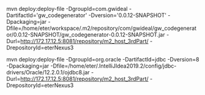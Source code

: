 mvn deploy:deploy-file -DgroupId=com.gwideal -DartifactId='gw_codegenerator' -Dversion='0.0.12-SNAPSHOT' -Dpackaging=jar -Dfile=/home/eter/workspace/.m2/repository/com/gwideal/gw_codegenerator/0.0.12-SNAPSHOT/gw_codegenerator-0.0.12-SNAPSHOT.jar -Durl=http://172.17.12.5:8081/repository/m2_host_3rdPart/ -DrepositoryId=eterNexus3

mvn deploy:deploy-file -DgroupId=org.oracle -DartifactId=jdbc -Dversion=8 -Dpackaging=jar -Dfile=/home/eter/.IntelliJIdea2019.2/config/jdbc-drivers/Oracle/12.2.0.1/ojdbc8.jar -Durl=http://172.17.12.5:8081/repository/m2_host_3rdPart/ -DrepositoryId=eterNexus3

